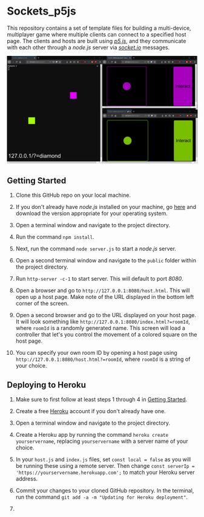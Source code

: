 # Sockets_p5js

This repository contains a set of template files for building a multi-device, multiplayer game where multiple clients can connect to a specified host page. The clients and hosts are built using *[p5.js](https://p5js.org)*, and they communicate with each other through a *node.js* server via *[socket.io](https://socket.io/)* messages.

![An example image of the base project in action. It shows a host window on the left side of a screen populated by two colored squares, each matching client controller windows on the right side of the screen.](data/example.png)

## Getting Started

1. Clone this GitHub repo on your local machine.

2. If you don't already have *node.js* installed on your machine, go [here](https://nodejs.org/en/download/) and download the version appropriate for your operating system.

3. Open a terminal window and navigate to the project directory.

4. Run the command `npm install`.

5. Next, run the command `node server.js` to start a *node.js* server.

6. Open a second terminal window and navigate to the `public` folder within the project directory.

7. Run `http-server -c-1` to start server. This will default to port *8080*.

8. Open a browser and go to `http://127.0.0.1:8080/host.html`. This will open up a host page. Make note of the URL displayed in the bottom left corner of the screen.

9. Open a second browser and go to the URL displayed on your host page. It will look something like `http://127.0.0.1:8080/index.html?=roomId`, where `roomId` is a randomly generated name. This screen will load a controller that let's you control the movement of a colored square on the host page.

10. You can specify your own room ID by opening a host page using `http://127.0.0.1:8080/host.html?=roomId`, where `roomId` is a string of your choice.

## Deploying to Heroku

1. Make sure to first follow at least steps 1 through 4 in [Getting Started](#getting-started).

2. Create a free [Heroku](https://heroku.com) account if you don't already have one.

3. Open a terminal window and navigate to the project directory.

4. Create a Heroku app by running the command `heroku create yourservername`, replacing `yourservername` with a server name of your choice.

4. In your `host.js` and `index.js` files, set `const local = false` as you will be running these using a remote server. Then change `const serverIp = 'https://yourservername.herokuapp.com';` to match your Heroku server address.

5. Commit your changes to your cloned GitHub repository. In the terminal, run the command `git add -a -m "Updating for Heroku deployment"`.

6. 